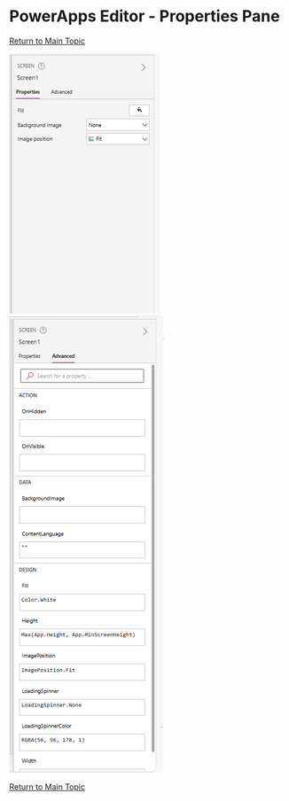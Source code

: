 # PowerApps Editor - Properties Pane

[Return to Main Topic](https://github.com/felixbons/PowerPlatform/blob/main/PowerApps/beginner/3%20-%20PowerApps%20Editor%20-%20Let's%20take%20a%20look.md)<br>

![PropertiesPane](/PowerApps/assets/Topic3/PAEDetails/2024-01-11_21-41-31.png)
![PropertiesPaneAdvance](/PowerApps/assets/Topic3/PAEDetails/2024-01-11_21-41-47.png)

[Return to Main Topic](https://github.com/felixbons/PowerPlatform/blob/main/PowerApps/beginner/3%20-%20PowerApps%20Editor%20-%20Let's%20take%20a%20look.md)<br>